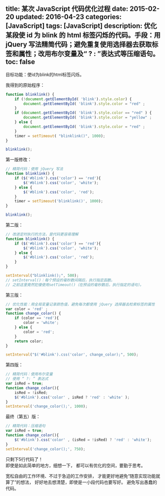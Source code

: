 title: 某次 JavaScript 代码优化过程
date: 2015-02-20
updated: 2016-04-23
categories: [JavaScript]
tags: [JavaScript]
description: 优化某段使 id 为 blink 的 html 标签闪烁的代码。手段：用 jQuery 写法精简代码；避免重复使用选择器去获取标签和属性；改用布尔变量及“ ? &#58; ”表达式等压缩语句。
toc: false
---
目标功能：使id为blink的html标签闪烁。


我得到的原始程序：
```javascript
function blinklink() {
    if (!document.getElementById( 'blink').style.color) {
        document.getElementById( 'blink').style.color = "red" ;
    }
    if (document.getElementById( 'blink').style.color == "red" ) {
        document.getElementById( 'blink').style.color = "yellow" ;
    } else {
        document.getElementById( 'blink').style.color = "red" ;
    }
    timer = setTimeout( "blinklink()", 1000);
}

blinklink();
```


第一版修改：
```javascript
// 精简代码：使用 jQuery 写法
function blinklink() {
    if ($('#blink').css('color') == 'red'){
        $('#blink').css('color', 'white');
    } else {
        $('#blink').css('color', 'red');
    }
    timer = setTimeout('blinklink()', 1000);
}

blinklink();
```


第二版：
```javascript
// 改进定时执行的方法，是代码更容易理解
function blinklink() {
    if ($('#blink').css('color') == 'red'){
        $('#blink').css('color', 'white');
    } else {
        $('#blink').css('color', 'red');
    }
}

setInterval("blinklink();", 500);
// setInterval()：每个预设的毫秒数间隔后，执行指定函数。
// 之前这里竟然犯傻使用setTimeout()（在预设的毫秒数后，执行指定的语句）。
```


第三版：
```javascript
// 优化性能：用全局变量记录颜色值，避免每次都使用 jQuery 选择器去检索标签的属性
var color = 'red' ;
function change_color() {
    if (color == 'red'){
        color = 'white';
    } else {
        color = 'red';
    }
    return color;
}

setInterval("$('#blink').css('color', change_color);", 500);
```


第四版：
```javascript
// 精简代码：使用布尔变量
// 使用 “ ?: ” 表达式
var isRed = true;
function change_color(){
    isRed = !isRed;
    $('#blink').css('color' , isRed ? 'red' : 'white' );
}
setInterval('change_color();', 1000);
```


最终（第五）版：
```javascript
// 精简代码：压缩语句
var isRed = true;
function change_color(){
    $('#blink').css('color' , (isRed = !isRed) ? 'red' : 'white');
}
setInterval('change_color();', 750);
```

只剩下5行代码了！<br/>
即使是如此简单的地方，细想一下，
都可以有优化的空间，要勤于思考。

宽松自由的工作环境、不过于急迫的工作安排，
才能更好地避免“随意实现功能就算了”的想法，
好好地去想清楚，即使是一小段代码也要写好。
避免写出愚蠢的代码。
